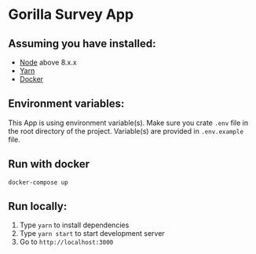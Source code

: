 # Gorilla Survey App

## Assuming you have installed:
- [Node](https://nodejs.org/en/download/) above 8.x.x
- [Yarn](https://yarnpkg.com/)
- [Docker](https://www.docker.com/products/docker-desktop)

## Environment variables:
This App is using environment variable(s). Make sure you crate `.env` file in the root directory of the project. Variable(s) are provided in `.env.example` file.

## Run with docker
`docker-compose up`

## Run locally:
1. Type `yarn` to install dependencies
2. Type `yarn start` to start development server
3. Go to `http://localhost:3000`